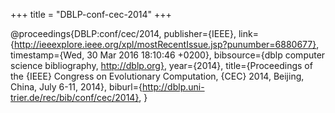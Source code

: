 +++
title = "DBLP-conf-cec-2014"
+++

@proceedings{DBLP:conf/cec/2014,
   publisher={IEEE},
   link={http://ieeexplore.ieee.org/xpl/mostRecentIssue.jsp?punumber=6880677},
   timestamp={Wed, 30 Mar 2016 18:10:46 +0200},
   bibsource={dblp computer science bibliography, http://dblp.org},
   year={2014},
   title={Proceedings of the {IEEE} Congress on Evolutionary Computation, {CEC}
2014, Beijing, China, July 6-11, 2014},
   biburl={http://dblp.uni-trier.de/rec/bib/conf/cec/2014},
}
